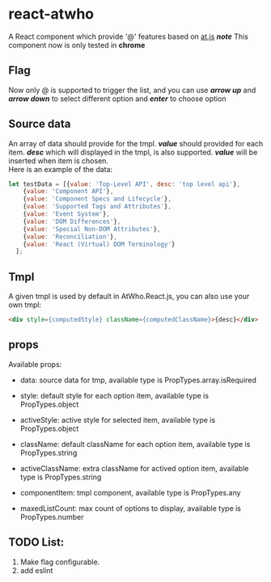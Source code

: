 # react-atwho
A React component which provide '@' features based on [at.js](https://github.com/ichord/At.js)
***note*** This component now is only tested in **chrome**


## Flag
Now only @ is supported to trigger the list, and you can use ***arrow up*** and ***arrow down*** to 
select different option and ***enter*** to choose option

## Source data
An array of data should provide for the tmpl. ***value*** should provided for each item. ***desc*** 
which will displayed in the tmpl, is also supported. ***value*** will be inserted when item is chosen.  
Here is an example of the data: 
```javascript
let testData = [{value: 'Top-Level API', desc: 'top level api'},
    {value: 'Component API'},
    {value: 'Component Specs and Lifecycle'},
    {value: 'Supported Tags and Attributes'},
    {value: 'Event System'},
    {value: 'DOM Differences'},
    {value: 'Special Non-DOM Attributes'},
    {value: 'Reconciliation'},
    {value: 'React (Virtual) DOM Terminology'}
  ];
```


## Tmpl
A given tmpl is used by default in AtWho.React.js, you can also use your own tmpl: 
```html
<div style={computedStyle} className={computedClassName}>{desc}</div>
```

## props
Available props: 
* data: source data for tmp, available type is PropTypes.array.isRequired

* style: default style for each option item, available type is PropTypes.object
    
* activeStyle: active style for selected item, available type is PropTypes.object

* className: default className for each option item, available type is PropTypes.string

* activeClassName: extra className for actived option item, available type is PropTypes.string
    
* componentItem: tmpl component, available type is PropTypes.any
    
* maxedListCount: max count of options to display, available type is PropTypes.number
    

## TODO List: 
1. Make flag configurable. 
2. add eslint 